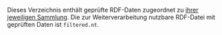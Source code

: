 Dieses Verzeichnis enthält geprüfte RDF-Daten zugeordnet zu [ihrer jeweiligen
Sammlung](https://github.com/nfdi4objects/n4o-databases/blob/main/n4o-collections.csv).
Die zur Weiterverarbeitung nutzbare RDF-Datei mit geprüften Daten ist `filtered.nt`.
